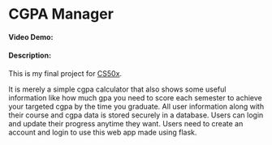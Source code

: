 # CGPA Manager
#### Video Demo:  <URL HERE>
#### Description:
This is my final project for [CS50x](https://cs50.harvard.edu/x/).

It is merely a simple cgpa calculator that also shows some useful information like how much gpa you need to score each semester to achieve your targeted cgpa by the time you graduate.
All user information along with their course and cgpa data is stored securely in a database. Users can login and update their progress anytime they want. Users need to create an account and login to use this web app made using flask.
